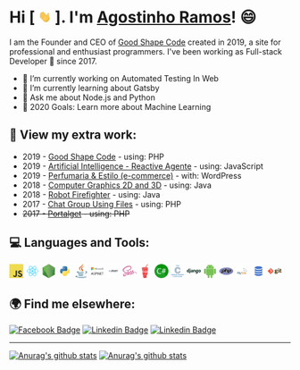 # Hi [ <img height="22px" src="./wavingHand.gif" /> ]. I'm <a href="https://agostinhopinaramos.com/?github=1" target="_blank" >Agostinho Ramos</a>! 😄

I am the Founder and CEO of <a href="https://goodshapecode.com/" >Good Shape Code</a> created in 2019, a site for professional and enthusiast programmers. I've been working as Full-stack Developer 🚀 since 2017.

- 🔭 I’m currently working on Automated Testing In Web
- 🌱 I’m currently learning about Gatsby
- 💬 Ask me about Node.js and Python
- 🥅 2020 Goals: Learn more about Machine Learning
<!--
- 👯 I’m finding ways to contribute to Open Source on GitHub
- 🤔 I’m looking for help with ...
  -->

<!-- INFO:START -->

## 📌 View my extra work:

- 2019 - [Good Shape Code](https://goodshapecode.com/) - using: PHP
- 2019 - [Artificial Intelligence - Reactive Agente]() - using: JavaScript
- 2019 - [Perfumaria & Estilo (e-commerce)]() - with: WordPress
- 2018 - [Computer Graphics 2D and 3D](http://www.sal.ipg.pt/user/1012444/CG1819/CG1819.html) - using: Java
- 2018 - [Robot Firefighter](https://www.youtube.com/watch?v=JTuE9udsfE8) - using: Java
- 2017 - [Chat Group Using Files](#) - using: PHP
- ~~2017 - [Portalget](https://github.com/agostinhopina95/Portalget_inc) - using: PHP~~

## 💻 Languages and Tools:

<img height="25" src="https://raw.githubusercontent.com/github/explore/80688e429a7d4ef2fca1e82350fe8e3517d3494d/topics/javascript/javascript.png">&nbsp;<img height="25" src="https://raw.githubusercontent.com/github/explore/80688e429a7d4ef2fca1e82350fe8e3517d3494d/topics/react/react.png">&nbsp;<img height="25" src="https://raw.githubusercontent.com/github/explore/80688e429a7d4ef2fca1e82350fe8e3517d3494d/topics/nodejs/nodejs.png">&nbsp;<img height="25" src="https://raw.githubusercontent.com/github/explore/80688e429a7d4ef2fca1e82350fe8e3517d3494d/topics/python/python.png">&nbsp;<img height="25" src="https://raw.githubusercontent.com/github/explore/80688e429a7d4ef2fca1e82350fe8e3517d3494d/topics/java/java.png">&nbsp;<img height="25" src="https://raw.githubusercontent.com/github/explore/80688e429a7d4ef2fca1e82350fe8e3517d3494d/topics/aspnet/aspnet.png">&nbsp;<img height="25" src="https://raw.githubusercontent.com/github/explore/80688e429a7d4ef2fca1e82350fe8e3517d3494d/topics/jquery/jquery.png">&nbsp;<img height="25" src="https://raw.githubusercontent.com/github/explore/80688e429a7d4ef2fca1e82350fe8e3517d3494d/topics/sass/sass.png">&nbsp;<img height="25" src="https://raw.githubusercontent.com/github/explore/80688e429a7d4ef2fca1e82350fe8e3517d3494d/topics/gulp/gulp.png">&nbsp;<img height="25" src="https://raw.githubusercontent.com/github/explore/80688e429a7d4ef2fca1e82350fe8e3517d3494d/topics/csharp/csharp.png">&nbsp;<img height="25" src="https://raw.githubusercontent.com/github/explore/80688e429a7d4ef2fca1e82350fe8e3517d3494d/topics/c/c.png">&nbsp;<img height="25" src="https://raw.githubusercontent.com/github/explore/80688e429a7d4ef2fca1e82350fe8e3517d3494d/topics/django/django.png">&nbsp;<img height="25" src="https://raw.githubusercontent.com/github/explore/80688e429a7d4ef2fca1e82350fe8e3517d3494d/topics/android/android.png">&nbsp;<img height="25" src="https://raw.githubusercontent.com/github/explore/80688e429a7d4ef2fca1e82350fe8e3517d3494d/topics/php/php.png">&nbsp;<img height="25" src="https://raw.githubusercontent.com/github/explore/80688e429a7d4ef2fca1e82350fe8e3517d3494d/topics/mysql/mysql.png">&nbsp;<img height="25" src="https://raw.githubusercontent.com/github/explore/80688e429a7d4ef2fca1e82350fe8e3517d3494d/topics/sql/sql.png">&nbsp;<img height="25" src="https://raw.githubusercontent.com/github/explore/80688e429a7d4ef2fca1e82350fe8e3517d3494d/topics/git/git.png">

<!-- INFO:END -->

## 🌍 Find me elsewhere:

[![Facebook Badge](https://img.shields.io/badge/-Facebook-blue?style=flat-square&logo=Facebook&logoColor=white&link=https://www.facebook.com/agostinhopinaramos/)](https://www.facebook.com/agostinhopinaramos/)
[![Linkedin Badge](https://img.shields.io/badge/-LinkedIn-blue?style=flat-square&logo=Linkedin&logoColor=white&link=https://www.linkedin.com/in/agostinhopinaramos/)](https://www.linkedin.com/in/agostinhopinaramos/)
[![Linkedin Badge](https://img.shields.io/badge/-Medium-black?style=flat-square&logo=Medium&logoColor=white&link=https://medium.com/@agostinhopina095)](https://medium.com/@agostinhopina095)

---

[![Anurag's github stats](https://github-readme-stats.vercel.app/api/top-langs/?username=agostinhopina95&hide_border=true&hide=html,css)](https://github.com/anuraghazra/github-readme-stats)
[![Anurag's github stats](https://github-readme-stats.vercel.app/api?username=agostinhopina95&show_icons=true&hide_border=true)](https://github.com/anuraghazra/github-readme-stats)
